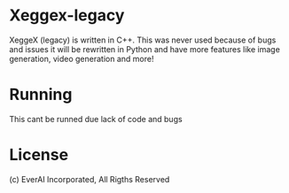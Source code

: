 # Xeggex-legacy
XeggeX (legacy) is written in C++. This was never used because of bugs and issues it will be rewritten in Python and have more features like image generation, video generation and more!

# Running
This cant be runned due lack of code and bugs

# License
(c) EverAI Incorporated, All Rigths Reserved
